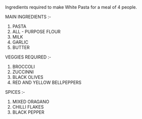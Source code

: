Ingredients required to make White Pasta for a meal of 4 people.

MAIN INGREDIENTS :-
1) PASTA
2) ALL - PURPOSE FLOUR
3) MILK
4) GARLIC
5) BUTTER

VEGGIES REQUIRED :-
1) BROCCOLI
2) ZUCCINNI
3) BLACK OLIVES
4) RED AND YELLOW BELLPEPPERS

SPICES :-
1) MIXED ORAGANO
2) CHILLI FLAKES
3) BLACK PEPPER